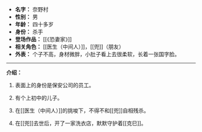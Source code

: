 
- **名字：** 奈野村
- **性别：** 男
- **年龄：** 四十多岁
- **身份：** 杀手
- **登场作品：** [[《恐妻家》]]
- **相关角色：** [[医生（中间人）]]，[[兜]]（朋友）
- **外表：** 个子不高，身材微胖，小肚子看上去很柔软，长着一张国字脸。

---

**介绍：** 

1. 表面上的身份是保安公司的员工。

2. 有个上初中的儿子。

3. 在[[医生（中间人）]]的挑唆下，不得不和[[兜]]自相残杀。

4. 在[[兜]]去世后，开了一家洗衣店，默默守护着[[克巳]]。
